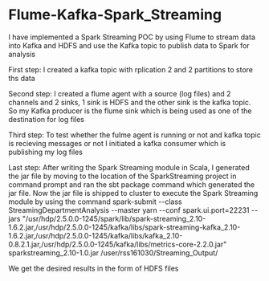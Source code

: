 # Flume-Kafka-Spark_Streaming
I have implemented a Spark Streaming POC by using Flume to stream data into Kafka and HDFS and use the Kafka topic to publish data to Spark for analysis

First step:
I created a kafka topic with rplication 2 and 2 partitions to store ths data

Second step:
I created a flume agent with a source (log files) and 2 channels and 2 sinks, 1 sink is HDFS and the other sink is the kafka topic. So my Kafka producer is the flume sink which is being used as one of the destination for log files

Third step:
To test whether the fulme agent is running or not and kafka topic is recieving messages or not I initiated a kafka consumer
which is publishing my log files

Last step:
After writing the Spark Streaming module in Scala, I generated the jar file by moving to the location of the SparkStreaming
project in command prompt and ran the sbt package command which generated the jar file. Now the jar file is shipped to cluster to execute the Spark Streaming module by using the command spark-submit --class StreamingDepartmentAnalysis   --master yarn   --conf spark.ui.port=22231   --jars "/usr/hdp/2.5.0.0-1245/spark/lib/spark-streaming_2.10-1.6.2.jar,/usr/hdp/2.5.0.0-1245/kafka/libs/spark-streaming-kafka_2.10-1.6.2.jar,/usr/hdp/2.5.0.0-1245/kafka/libs/kafka_2.10-0.8.2.1.jar,/usr/hdp/2.5.0.0-1245/kafka/libs/metrics-core-2.2.0.jar" sparkstreaming_2.10-1.0.jar /user/rss161030/Streaming_Output/

We get the desired results in the form of HDFS files

